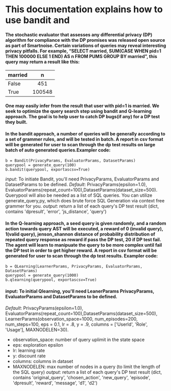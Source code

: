 # This documentation explains how to use bandit and
#### The stochastic evaluator that assesses any differential privacy (DP) algorithm for compliance with the DP promises was released open source as part of Smartnoise. Certain variations of queries may reveal interesting privacy pitfalls. For example, “SELECT married, SUM(CASE WHEN pid=1 THEN 100000 ELSE 1 END) AS n FROM PUMS GROUP BY married”, this query may return a result like this:
| married        | n            |
| :------------- | :----------: | 
|  False         | 451  |
| True           | 100548 |

#### One may easily infer from the result that user with pid=1 is married. We seek to optimize the query search step using bandit and Q-learning approach. The goal is to help user to catch DP bugs(if any) for a DP test they built. 
#### In the bandit approach, a number of queries will be generally according to a set of grammer rules, and will be tested in batch. A report in csv format will be generated for user to scan through the dp test results on large batch of auto generated queries.Exampler code:
    b = Bandit(PrivacyParams, EvaluatorParams, DatasetParams)
    querypool = generate_query(100)
    b.bandit(querypool, exportascsv=True)
*input*: To initiate Bandit, you'll need PrivacyParams, EvaluatorParams and DatasetParams to be defined. 
*Default*: PrivacyParams(epsilon=1.0), EvaluatorParams(repeat_count=100),DatasetParams(dataset_size=500). Querypool will also be needed as a list of SQL queries. You can utilize generate_query,py, which does brute force SQL Generation via context free grammer for you.
*output*: return a list of each query's DP test result (dict, contains 'dpresult', 'error', 'js_distance', 'query')

#### In the Q-learning approach, a seed query is given randomly, and a random action towards query AST will be executed, a reward of 0 (invalid query), 1(valid query), jenson_shannon distance of probability distribution of repeated query response as reward if pass the DP test, 20 if DP test fail. The agent will learn to manipuate the query to be more complex until fail the DP test in order to get higher reward.  A report in csv format will be generated for user to scan through the dp test results. Exampler code:
    b = QLearning(LearnerParams, PrivacyParams, EvaluatorParams, DatasetParams)
    querypool = generate_query(1000)
    b.qlearning(querypool, exportascsv=True)
#### input: To initial Qlearning, you'll need LeanerParams PrivacyParams, EvaluatorParams and DatasetParams to be defined.
*Default*: PrivacyParams(epsilon=1.0), EvaluatorParams(repeat_count=100),DatasetParams(dataset_size=500), LearnerParams(observation_space=1000, num_episodes=200, num_steps=100, eps = 0.1, lr = .8, y = .9, columns = ['UserId', 'Role', 'Usage'], MAXNODELEN=30). 
- observation_space: number of query uplimit in the state space
- eps: exploration epsilon
- lr: learning rate
- y: discount rate
- columns: columns in dataset 
- MAXNODELEN: max number of nodes in a query (to limit the length of the SQL query)
*output*: return a list of each query's DP test result (dict, contains 'original_query', 'chosen_action', 'new_query', 'episode', 'dpresult', 'reward', 'message', 'd1', 'd2')




